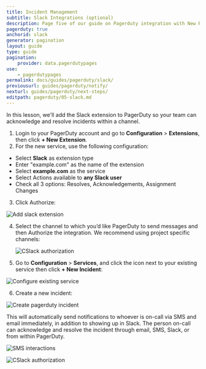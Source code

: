 ```yaml
---
title: Incident Management
subtitle: Slack Integrations (optional)
description: Page five of our guide on Pagerduty integration with New Relic for incident management.
pagerduty: true
anchorid: slack
generator: pagination
layout: guide
type: guide
pagination:
    provider: data.pagerdutypages
use:
    - pagerdutypages
permalink: docs/guides/pagerduty/slack/
previousurl: guides/pagerduty/notify/
nexturl: guides/pagerduty/next-steps/
editpath: pagerduty/05-slack.md
---
```

In this lesson, we'll add the Slack extension to PagerDuty so your team can acknowledge and resolve incidents within a channel.

1. Login to your PagerDuty account and go to **Configuration** > **Extensions**, then click **+ New Extension**.
2. For the new service, use the following configuration:

 - Select **Slack** as extension type
 - Enter "example.com" as the name of the extension
 - Select **example.com** as the service
 - Select Actions available to **any Slack user**
 - Check all 3 options: Resolves, Acknowledgements, Assignment Changes

3. Click Authorize:

  ![Add slack extension](../../docs/assets/images/pagerduty/pg-extensions.png)

4. Select the channel to which you’d like PagerDuty to send messages and then Authorize the integration. We recommend using project specific channels:

    ![CSlack authorization](../../docs/assets/images/pagerduty/pg-authorize-slack.png)

5. Go to **Configuration** > **Services**, and click the **<span class="glyphicons glyphicons-cogwheel" aria-hidden="true"></span>** icon next to your existing service then click **+ New Incident**:

  ![Configure existing service](../../docs/assets/images/pagerduty/pg-configure-service.png)

6. Create a new incident:

  ![Create pagerduty incident](../../docs/assets/images/pagerduty/pg-new-incident.png)

This will automatically send notifications to whoever is on-call via SMS and email immediately, in addition to showing up in Slack. The person on-call can acknowledge and resolve the incident through email, SMS, Slack, or from within PagerDuty.

![SMS interactions](../../docs/assets/images/pagerduty/pg-sms-notification.png)

![CSlack authorization](../../docs/assets/images/pagerduty/pg-slack-notification.png)
